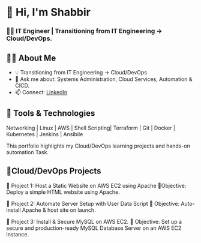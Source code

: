  # 👋 Hi, I'm Shabbir
 ### 🧑‍💻 IT Engineer | Transitioning from IT Engineering → Cloud/DevOps.

## 🧑‍💻 About Me
- 💡 Transitioning from IT Engineering → Cloud/DevOps
- 💬 Ask me about: Systems Administration, Cloud Services, Automation & CICD.
- 📫 Connect: [LinkedIn](https://linkedin.com/in/yourprofile)

  
## 🔧 Tools & Technologies
Networking | Linux | AWS | Shell Scripting| Terraform | Git | Docker | Kubernetes | Jenkins | Ansibile

This portfolio highlights my Cloud/DevOps learning projects and hands-on automation Task.

## 📂Cloud/DevOps Projects

🔵 Project 1:  Host a Static Website on AWS EC2 using Apache
🎯Objective: Deploy a simple HTML website using Apache.

🔵 Project 2: Automate Server Setup with User Data Script
🎯 Objective: Auto-install Apache & host site on launch.

🔵 Project 3: Install & Secure MySQL on AWS EC2.
🎯 Objective: Set up a secure and production-ready MySQL Database Server on an AWS EC2 instance.
 
